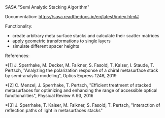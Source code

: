 SASA "Semi Analytic Stacking Algorithm"


Documentation:
https://sasa.readthedocs.io/en/latest/index.html#


Functionality:

- create arbitrary meta surface stacks and calculate their scatter matrices
- apply geometric transformations to single layers
- simulate different spacer heights


References:

*[1] J. Sperrhake, M. Decker, M. Falkner, S. Fasold, T. Kaiser, I. Staude, T. Pertsch,
    "Analyzing the polarization response of a chiral metasurface stack by semi-analytic modeling",
    Optics Express 1246, 2019

*[2] C. Menzel, J. Sperrhake, T. Pertsch,
    "Efficient treatment of stacked metasurfaces for optimizing and enhancing the range of accessible optical functionalities",
    Physical Review A 93, 2016

*[3] J. Sperrhake, T. Kaiser, M. Falkner, S. Fasold, T. Pertsch,
    "Interaction of reflection paths of light in metasurfaces stacks"
